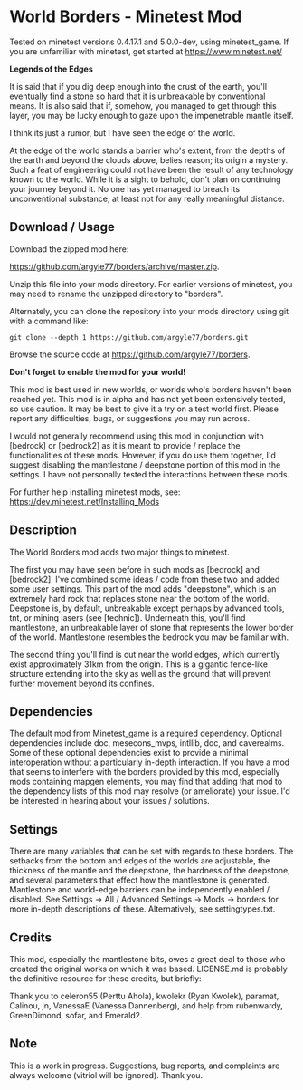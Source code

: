 # World Borders - Minetest Mod
Tested on minetest versions 0.4.17.1 and 5.0.0-dev, using minetest_game.  If you are unfamiliar with minetest, get started at https://www.minetest.net/

**Legends of the Edges**

It is said that if you dig deep enough into the crust of the earth, you'll eventually find a stone so hard that it is unbreakable by conventional means.  It is also said that if, somehow, you managed to get through this layer, you may be lucky enough to gaze upon the impenetrable mantle itself.

I think its just a rumor, but I have seen the edge of the world.

At the edge of the world stands a barrier who's extent, from the depths of the earth and beyond the clouds above, belies reason; its origin a mystery.  Such a feat of engineering could not have been the result of any technology known to the world.  While it is a sight to behold, don't plan on continuing your journey beyond it.  No one has yet managed to breach its unconventional substance, at least not for any really meaningful distance.

## Download / Usage
Download the zipped mod here: 

https://github.com/argyle77/borders/archive/master.zip.

Unzip this file into your mods directory.  For earlier versions of minetest, you may need to rename the unzipped directory to "borders".  

Alternately, you can clone the repository into your mods directory using git with a command like: 

`git clone --depth 1 https://github.com/argyle77/borders.git`

Browse the source code at https://github.com/argyle77/borders.
  
**Don't forget to enable the mod for your world!**

This mod is best used in new worlds, or worlds who's borders haven't been reached yet.  This mod is in alpha and has not yet been extensively tested, so use caution.  It may be best to give it a try on a test world first.  Please report any difficulties, bugs, or suggestions you may run across.

I would not generally recommend using this mod in conjunction with [bedrock] or [bedrock2] as it is meant to provide / replace the functionalities of these mods.  However, if you do use them together, I'd suggest disabling the mantlestone / deepstone portion of this mod in the settings.  I have not personally tested the interactions between these mods.

For further help installing minetest mods, see: https://dev.minetest.net/Installing_Mods

## Description
The World Borders mod adds two major things to minetest.  

The first you may have seen before in such mods as [bedrock] and [bedrock2]. I've combined some ideas / code from these two and added some user settings.  This part of the mod adds "deepstone", which is an extremely hard rock that replaces stone near the bottom of the world.  Deepstone is, by default, unbreakable except perhaps by advanced tools, tnt, or mining lasers (see [technic]).  Underneath this, you'll find mantlestone, an unbreakable layer of stone that represents the lower border of the world.  Mantlestone resembles the bedrock you may be familiar with.

The second thing you'll find is out near the world edges, which currently exist approximately 31km from the origin.  This is a gigantic fence-like structure extending into the sky as well as the ground that will prevent further movement beyond its confines.

## Dependencies
The default mod from Minetest_game is a required dependency.  Optional dependencies include doc, mesecons_mvps, intllib, 
doc, and caverealms.  Some of these optional dependencies exist to provide a minimal interoperation without a particularly
in-depth interaction.  If you have a mod that seems to interfere with the borders provided by this mod, especially mods containing mapgen elements, you may find that adding that mod to the dependency lists of this mod may resolve (or ameliorate) your issue.  I'd be interested in hearing about your issues / solutions.

## Settings
There are many variables that can be set with regards to these borders.  The setbacks from the bottom and edges of the worlds are adjustable, the thickness of the mantle and the deepstone, the hardness of the deepstone, and several parameters that effect how the mantlestone is generated.  Mantlestone and world-edge barriers can be independently enabled / disabled.  See Settings -> All / Advanced Settings -> Mods -> borders for more in-depth descriptions of these.  Alternatively, see settingtypes.txt.

## Credits
This mod, especially the mantlestone bits, owes a great deal to those who created the original works on which it was based.  LICENSE.md is probably the definitive resource for these credits, but briefly:

Thank you to celeron55 (Perttu Ahola), kwolekr (Ryan Kwolek), paramat, Calinou, jn, VanessaE (Vanessa Dannenberg), and help from rubenwardy, GreenDimond, sofar, and Emerald2.

## Note
This is a work in progress.  Suggestions, bug reports, and complaints are always welcome (vitriol will be ignored).  Thank you.